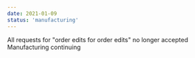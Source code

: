 ```yaml
---
date: 2021-01-09
status: 'manufacturing'
---
```

All requests for "order edits for order edits" no longer accepted  
Manufacturing continuing